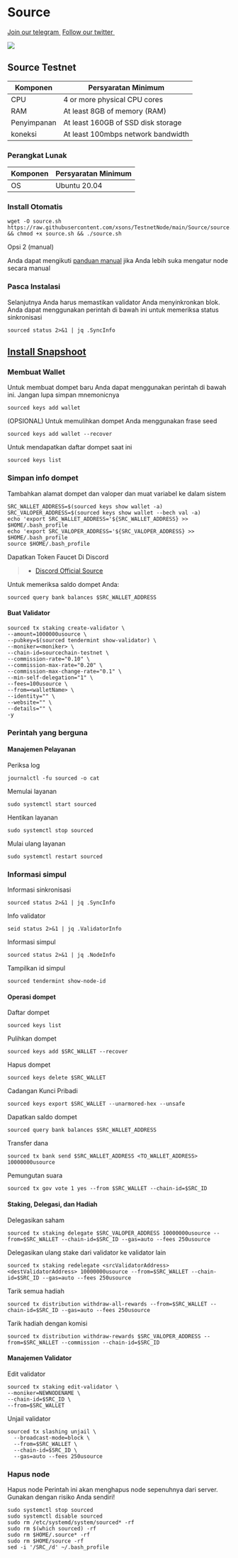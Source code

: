 # Source

[Join our telegram <img src="https://user-images.githubusercontent.com/50621007/183283867-56b4d69f-bc6e-4939-b00a-72aa019d1aea.png" alt="" data-size="line">](https://t.me/BeritaCryptoo) [Follow our twitter <img src="https://user-images.githubusercontent.com/108946833/184274157-08210464-fa03-493d-b01c-2420c67a524f.jpg" alt="" data-size="line">](https://twitter.com/BeritaCryptoo)

![](https://user-images.githubusercontent.com/108946833/188787002-658bf009-a004-447d-979d-cf57e07b1ba1.jpg)

## Source Testnet

| Komponen    | Persyaratan Minimum                |
| ----------- | ---------------------------------- |
| CPU         | 4 or more physical CPU cores       |
| RAM         | At least 8GB of memory (RAM)       |
| Penyimpanan | At least 160GB of SSD disk storage |
| koneksi     | At least 100mbps network bandwidth |

### Perangkat Lunak

| Komponen | Persyaratan Minimum |
| -------- | ------------------- |
| OS       | Ubuntu 20.04        |

### Install Otomatis

```
wget -O source.sh https://raw.githubusercontent.com/xsons/TestnetNode/main/Source/source.sh && chmod +x source.sh && ./source.sh
```

Opsi 2 (manual)

Anda dapat mengikuti [panduan manual](https://github.com/xsons/TestnetNode/blob/main/Source/Manual.md) jika Anda lebih suka mengatur node secara manual

### Pasca Instalasi

Selanjutnya Anda harus memastikan validator Anda menyinkronkan blok. Anda dapat menggunakan perintah di bawah ini untuk memeriksa status sinkronisasi

```
sourced status 2>&1 | jq .SyncInfo
```

## [Install Snapshoot](https://github.com/xsons/testnet\_node/edit/main/Source/stateSync-snapshot.md)

### Membuat Wallet

Untuk membuat dompet baru Anda dapat menggunakan perintah di bawah ini. Jangan lupa simpan mnemonicnya

```
sourced keys add wallet
```

(OPSIONAL) Untuk memulihkan dompet Anda menggunakan frase seed

```
sourced keys add wallet --recover
```

Untuk mendapatkan daftar dompet saat ini

```
sourced keys list
```

### Simpan info dompet

Tambahkan alamat dompet dan valoper dan muat variabel ke dalam sistem

```
SRC_WALLET_ADDRESS=$(sourced keys show wallet -a)
SRC_VALOPER_ADDRESS=$(sourced keys show wallet --bech val -a)
echo 'export SRC_WALLET_ADDRESS='${SRC_WALLET_ADDRESS} >> $HOME/.bash_profile
echo 'export SRC_VALOPER_ADDRESS='${SRC_VALOPER_ADDRESS} >> $HOME/.bash_profile
source $HOME/.bash_profile
```

Dapatkan Token Faucet Di Discord

> * [Discord Official Source](https://discord.gg/MgcfAgrD)

Untuk memeriksa saldo dompet Anda:

```
sourced query bank balances $SRC_WALLET_ADDRESS
```

#### Buat Validator

```
sourced tx staking create-validator \
--amount=1000000usource \
--pubkey=$(sourced tendermint show-validator) \
--moniker=<moniker> \
--chain-id=sourcechain-testnet \
--commission-rate="0.10" \
--commission-max-rate="0.20" \
--commission-max-change-rate="0.1" \
--min-self-delegation="1" \
--fees=100usource \
--from=<walletName> \
--identity="" \
--website="" \
--details="" \
-y
```

### Perintah yang berguna

#### Manajemen Pelayanan

Periksa log

```
journalctl -fu sourced -o cat
```

Memulai layanan

```
sudo systemctl start sourced
```

Hentikan layanan

```
sudo systemctl stop sourced
```

Mulai ulang layanan

```
sudo systemctl restart sourced
```

### Informasi simpul

Informasi sinkronisasi

```
sourced status 2>&1 | jq .SyncInfo
```

Info validator

```
seid status 2>&1 | jq .ValidatorInfo
```

Informasi simpul

```
sourced status 2>&1 | jq .NodeInfo
```

Tampilkan id simpul

```
sourced tendermint show-node-id
```

#### Operasi dompet

Daftar dompet

```
sourced keys list
```

Pulihkan dompet

```
sourced keys add $SRC_WALLET --recover
```

Hapus dompet

```
sourced keys delete $SRC_WALLET
```

Cadangan Kunci Pribadi

```
sourced keys export $SRC_WALLET --unarmored-hex --unsafe
```

Dapatkan saldo dompet

```
sourced query bank balances $SRC_WALLET_ADDRESS
```

Transfer dana

```
sourced tx bank send $SRC_WALLET_ADDRESS <TO_WALLET_ADDRESS> 10000000usource
```

Pemungutan suara

```
sourced tx gov vote 1 yes --from $SRC_WALLET --chain-id=$SRC_ID
```

#### Staking, Delegasi, dan Hadiah

Delegasikan saham

```
sourced tx staking delegate $SRC_VALOPER_ADDRESS 10000000usource --from=$SRC_WALLET --chain-id=$SRC_ID --gas=auto --fees 250usource
```

Delegasikan ulang stake dari validator ke validator lain

```
sourced tx staking redelegate <srcValidatorAddress> <destValidatorAddress> 10000000usource --from=$SRC_WALLET --chain-id=$SRC_ID --gas=auto --fees 250usource
```

Tarik semua hadiah

```
sourced tx distribution withdraw-all-rewards --from=$SRC_WALLET --chain-id=$SRC_ID --gas=auto --fees 250usource
```

Tarik hadiah dengan komisi

```
sourced tx distribution withdraw-rewards $SRC_VALOPER_ADDRESS --from=$SRC_WALLET --commission --chain-id=$SRC_ID
```

#### Manajemen Validator

Edit validator

```
sourced tx staking edit-validator \
--moniker=NEWNODENAME \
--chain-id=$SRC_ID \
--from=$SRC_WALLET
```

Unjail validator

```
sourced tx slashing unjail \
  --broadcast-mode=block \
  --from=$SRC_WALLET \
  --chain-id=$SRC_ID \
  --gas=auto --fees 250usource
```

### Hapus node

Hapus node Perintah ini akan menghapus node sepenuhnya dari server. Gunakan dengan risiko Anda sendiri!

```
sudo systemctl stop sourced
sudo systemctl disable sourced
sudo rm /etc/systemd/system/sourced* -rf
sudo rm $(which sourced) -rf
sudo rm $HOME/.source* -rf
sudo rm $HOME/source -rf
sed -i '/SRC_/d' ~/.bash_profile
```
